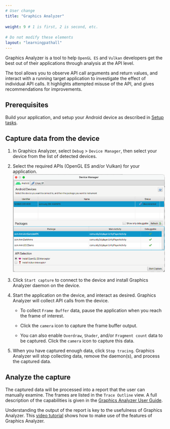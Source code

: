 ```yaml
---
# User change
title: "Graphics Analyzer"

weight: 9 # 1 is first, 2 is second, etc.

# Do not modify these elements
layout: "learningpathall"
---
```

Graphics Analyzer is a tool to help `OpenGL ES` and `Vulkan` developers get the best out of their applications through analysis at the API level.

The tool allows you to observe API call arguments and return values, and interact with a running target application to investigate the effect of individual API calls. It highlights attempted misuse of the API, and gives recommendations for improvements.

## Prerequisites

Build your application, and setup your Android device as described in [Setup tasks](/learning-paths/mobile-graphics-and-gaming/ams/setup_tasks/).

## Capture data from the device

1. In Graphics Analyzer, select `Debug` > `Device Manager`, then select your device from the list of detected devices.

1. Select the required APIs (OpenGL ES and/or Vulkan) for your application.
![Device Manager #center](images/ga_device_manager.png "Device Manager")

1. Click `Start capture` to connect to the device and install Graphics Analyzer daemon on the device.

1. Start the application on the device, and interact as desired. Graphics Analyzer will collect API calls from the device.

    * To collect `Frame Buffer` data, pause the application when you reach the frame of interest.

    * Click the `camera` icon to capture the frame buffer output.

    * You can also enable `Overdraw`, `Shader`, and/or `Fragment count` data to be captured. Click the `camera` icon to capture this data.

1. When you have captured enough data, click `Stop tracing`. Graphics Analyzer will stop collecting data, remove the daemon(s), and process the captured data.

## Analyze the capture

The captured data will be processed into a report that the user can manually examine. The frames are listed in the `Trace Outline` view. A full description of the capabilities is given in the [Graphics Analyzer User Guide](https://developer.arm.com/documentation/101545/latest/The-Graphics-Analyzer-interface).

Understanding the output of the report is key to the usefulness of Graphics Analyzer. This [video tutorial](https://developer.arm.com/Additional%20Resources/Video%20Tutorials/Arm%20Mali%20GPU%20Training%20-%20EP3-4) shows how to make use of the features of Graphics Analyzer.
